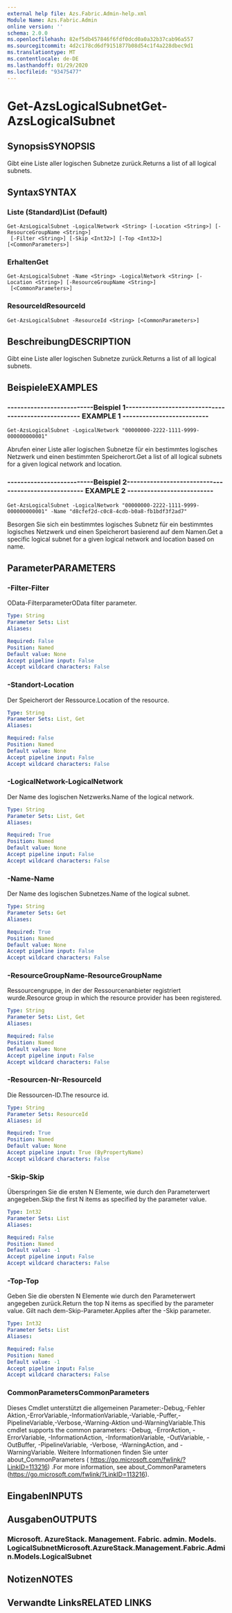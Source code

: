 ```yaml
---
external help file: Azs.Fabric.Admin-help.xml
Module Name: Azs.Fabric.Admin
online version: ''
schema: 2.0.0
ms.openlocfilehash: 82ef5db457846f6fdf0dcd0a0a32b37cab96a557
ms.sourcegitcommit: 4d2c178cd6df9151877b08d54c1f4a228dbec9d1
ms.translationtype: MT
ms.contentlocale: de-DE
ms.lasthandoff: 01/29/2020
ms.locfileid: "93475477"
---
```

# <span data-ttu-id="76921-101">Get-AzsLogicalSubnet</span><span class="sxs-lookup"><span data-stu-id="76921-101">Get-AzsLogicalSubnet</span></span>

## <span data-ttu-id="76921-102">Synopsis</span><span class="sxs-lookup"><span data-stu-id="76921-102">SYNOPSIS</span></span>
<span data-ttu-id="76921-103">Gibt eine Liste aller logischen Subnetze zurück.</span><span class="sxs-lookup"><span data-stu-id="76921-103">Returns a list of all logical subnets.</span></span>

## <span data-ttu-id="76921-104">Syntax</span><span class="sxs-lookup"><span data-stu-id="76921-104">SYNTAX</span></span>

### <span data-ttu-id="76921-105">Liste (Standard)</span><span class="sxs-lookup"><span data-stu-id="76921-105">List (Default)</span></span>
```
Get-AzsLogicalSubnet -LogicalNetwork <String> [-Location <String>] [-ResourceGroupName <String>]
 [-Filter <String>] [-Skip <Int32>] [-Top <Int32>] [<CommonParameters>]
```

### <span data-ttu-id="76921-106">Erhalten</span><span class="sxs-lookup"><span data-stu-id="76921-106">Get</span></span>
```
Get-AzsLogicalSubnet -Name <String> -LogicalNetwork <String> [-Location <String>] [-ResourceGroupName <String>]
 [<CommonParameters>]
```

### <span data-ttu-id="76921-107">ResourceId</span><span class="sxs-lookup"><span data-stu-id="76921-107">ResourceId</span></span>
```
Get-AzsLogicalSubnet -ResourceId <String> [<CommonParameters>]
```

## <span data-ttu-id="76921-108">Beschreibung</span><span class="sxs-lookup"><span data-stu-id="76921-108">DESCRIPTION</span></span>
<span data-ttu-id="76921-109">Gibt eine Liste aller logischen Subnetze zurück.</span><span class="sxs-lookup"><span data-stu-id="76921-109">Returns a list of all logical subnets.</span></span>

## <span data-ttu-id="76921-110">Beispiele</span><span class="sxs-lookup"><span data-stu-id="76921-110">EXAMPLES</span></span>

### <span data-ttu-id="76921-111">--------------------------Beispiel 1--------------------------</span><span class="sxs-lookup"><span data-stu-id="76921-111">-------------------------- EXAMPLE 1 --------------------------</span></span>
```
Get-AzsLogicalSubnet -LogicalNetwork "00000000-2222-1111-9999-000000000001"
```

<span data-ttu-id="76921-112">Abrufen einer Liste aller logischen Subnetze für ein bestimmtes logisches Netzwerk und einen bestimmten Speicherort.</span><span class="sxs-lookup"><span data-stu-id="76921-112">Get a list of all logical subnets for a given logical network and location.</span></span>

### <span data-ttu-id="76921-113">--------------------------Beispiel 2--------------------------</span><span class="sxs-lookup"><span data-stu-id="76921-113">-------------------------- EXAMPLE 2 --------------------------</span></span>
```
Get-AzsLogicalSubnet -LogicalNetwork "00000000-2222-1111-9999-000000000001" -Name "d8cfef2d-c0c8-4cdb-b0a8-fb1bdf3f2ad7"
```

<span data-ttu-id="76921-114">Besorgen Sie sich ein bestimmtes logisches Subnetz für ein bestimmtes logisches Netzwerk und einen Speicherort basierend auf dem Namen.</span><span class="sxs-lookup"><span data-stu-id="76921-114">Get a specific logical subnet for a given logical network and location based on name.</span></span>

## <span data-ttu-id="76921-115">Parameter</span><span class="sxs-lookup"><span data-stu-id="76921-115">PARAMETERS</span></span>

### <span data-ttu-id="76921-116">-Filter</span><span class="sxs-lookup"><span data-stu-id="76921-116">-Filter</span></span>
<span data-ttu-id="76921-117">OData-Filterparameter</span><span class="sxs-lookup"><span data-stu-id="76921-117">OData filter parameter.</span></span>

```yaml
Type: String
Parameter Sets: List
Aliases: 

Required: False
Position: Named
Default value: None
Accept pipeline input: False
Accept wildcard characters: False
```

### <span data-ttu-id="76921-118">-Standort</span><span class="sxs-lookup"><span data-stu-id="76921-118">-Location</span></span>
<span data-ttu-id="76921-119">Der Speicherort der Ressource.</span><span class="sxs-lookup"><span data-stu-id="76921-119">Location of the resource.</span></span>

```yaml
Type: String
Parameter Sets: List, Get
Aliases: 

Required: False
Position: Named
Default value: None
Accept pipeline input: False
Accept wildcard characters: False
```

### <span data-ttu-id="76921-120">-LogicalNetwork</span><span class="sxs-lookup"><span data-stu-id="76921-120">-LogicalNetwork</span></span>
<span data-ttu-id="76921-121">Der Name des logischen Netzwerks.</span><span class="sxs-lookup"><span data-stu-id="76921-121">Name of the logical network.</span></span>

```yaml
Type: String
Parameter Sets: List, Get
Aliases: 

Required: True
Position: Named
Default value: None
Accept pipeline input: False
Accept wildcard characters: False
```

### <span data-ttu-id="76921-122">-Name</span><span class="sxs-lookup"><span data-stu-id="76921-122">-Name</span></span>
<span data-ttu-id="76921-123">Der Name des logischen Subnetzes.</span><span class="sxs-lookup"><span data-stu-id="76921-123">Name of the logical subnet.</span></span>

```yaml
Type: String
Parameter Sets: Get
Aliases: 

Required: True
Position: Named
Default value: None
Accept pipeline input: False
Accept wildcard characters: False
```

### <span data-ttu-id="76921-124">-ResourceGroupName</span><span class="sxs-lookup"><span data-stu-id="76921-124">-ResourceGroupName</span></span>
<span data-ttu-id="76921-125">Ressourcengruppe, in der der Ressourcenanbieter registriert wurde.</span><span class="sxs-lookup"><span data-stu-id="76921-125">Resource group in which the resource provider has been registered.</span></span>

```yaml
Type: String
Parameter Sets: List, Get
Aliases: 

Required: False
Position: Named
Default value: None
Accept pipeline input: False
Accept wildcard characters: False
```

### <span data-ttu-id="76921-126">-Resourcen-Nr</span><span class="sxs-lookup"><span data-stu-id="76921-126">-ResourceId</span></span>
<span data-ttu-id="76921-127">Die Ressourcen-ID.</span><span class="sxs-lookup"><span data-stu-id="76921-127">The resource id.</span></span>

```yaml
Type: String
Parameter Sets: ResourceId
Aliases: id

Required: True
Position: Named
Default value: None
Accept pipeline input: True (ByPropertyName)
Accept wildcard characters: False
```

### <span data-ttu-id="76921-128">-Skip</span><span class="sxs-lookup"><span data-stu-id="76921-128">-Skip</span></span>
<span data-ttu-id="76921-129">Überspringen Sie die ersten N Elemente, wie durch den Parameterwert angegeben.</span><span class="sxs-lookup"><span data-stu-id="76921-129">Skip the first N items as specified by the parameter value.</span></span>

```yaml
Type: Int32
Parameter Sets: List
Aliases: 

Required: False
Position: Named
Default value: -1
Accept pipeline input: False
Accept wildcard characters: False
```

### <span data-ttu-id="76921-130">-Top</span><span class="sxs-lookup"><span data-stu-id="76921-130">-Top</span></span>
<span data-ttu-id="76921-131">Geben Sie die obersten N Elemente wie durch den Parameterwert angegeben zurück.</span><span class="sxs-lookup"><span data-stu-id="76921-131">Return the top N items as specified by the parameter value.</span></span>
<span data-ttu-id="76921-132">Gilt nach dem-Skip-Parameter.</span><span class="sxs-lookup"><span data-stu-id="76921-132">Applies after the -Skip parameter.</span></span>

```yaml
Type: Int32
Parameter Sets: List
Aliases: 

Required: False
Position: Named
Default value: -1
Accept pipeline input: False
Accept wildcard characters: False
```

### <span data-ttu-id="76921-133">CommonParameters</span><span class="sxs-lookup"><span data-stu-id="76921-133">CommonParameters</span></span>
<span data-ttu-id="76921-134">Dieses Cmdlet unterstützt die allgemeinen Parameter:-Debug,-Fehler Aktion,-ErrorVariable,-InformationVariable,-Variable,-Puffer,-PipelineVariable,-Verbose,-Warning-Aktion und-WarningVariable.</span><span class="sxs-lookup"><span data-stu-id="76921-134">This cmdlet supports the common parameters: -Debug, -ErrorAction, -ErrorVariable, -InformationAction, -InformationVariable, -OutVariable, -OutBuffer, -PipelineVariable, -Verbose, -WarningAction, and -WarningVariable.</span></span> <span data-ttu-id="76921-135">Weitere Informationen finden Sie unter about_CommonParameters ( https://go.microsoft.com/fwlink/?LinkID=113216) .</span><span class="sxs-lookup"><span data-stu-id="76921-135">For more information, see about_CommonParameters (https://go.microsoft.com/fwlink/?LinkID=113216).</span></span>

## <span data-ttu-id="76921-136">Eingaben</span><span class="sxs-lookup"><span data-stu-id="76921-136">INPUTS</span></span>

## <span data-ttu-id="76921-137">Ausgaben</span><span class="sxs-lookup"><span data-stu-id="76921-137">OUTPUTS</span></span>

### <span data-ttu-id="76921-138">Microsoft. AzureStack. Management. Fabric. admin. Models. LogicalSubnet</span><span class="sxs-lookup"><span data-stu-id="76921-138">Microsoft.AzureStack.Management.Fabric.Admin.Models.LogicalSubnet</span></span>

## <span data-ttu-id="76921-139">Notizen</span><span class="sxs-lookup"><span data-stu-id="76921-139">NOTES</span></span>

## <span data-ttu-id="76921-140">Verwandte Links</span><span class="sxs-lookup"><span data-stu-id="76921-140">RELATED LINKS</span></span>

